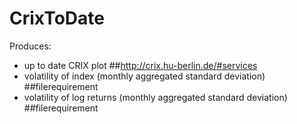 # CrixToDate
Produces:
- up to date CRIX plot ##http://crix.hu-berlin.de/#services
- volatility of index (monthly aggregated standard deviation) ##filerequirement
- volatility of log returns (monthly aggregated standard deviation) ##filerequirement
